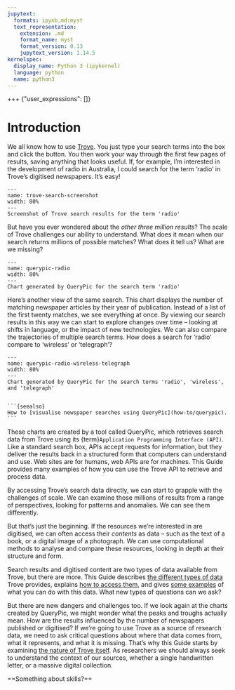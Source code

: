 ```yaml
---
jupytext:
  formats: ipynb,md:myst
  text_representation:
    extension: .md
    format_name: myst
    format_version: 0.13
    jupytext_version: 1.14.5
kernelspec:
  display_name: Python 3 (ipykernel)
  language: python
  name: python3
---
```


+++ {"user_expressions": []}

# Introduction

We all know how to use [Trove](https://trove.nla.gov.au/). You just type your search terms into the box and click the button. You then work your way through the first few pages of results, saving anything that looks useful. If, for example, I’m interested in the development of radio in Australia, I could search for the term ‘radio’ in Trove’s digitised newspapers. It’s easy! 

```{figure} ./images/trove-search-screenshot.png
---
name: trove-search-screenshot
width: 80%
---
Screenshot of Trove search results for the term 'radio'
```

But have you ever wondered about the *other three million results*? The scale of Trove challenges our ability to understand. What does it mean when our search returns millions of possible matches? What does it tell us? What are we missing?

```{figure} ./images/querypic-radio.svg
---
name: querypic-radio
width: 80%
---
Chart generated by QueryPic for the search term 'radio'
```

Here’s another view of the same search. This chart displays the number of matching newspaper articles by their year of publication. Instead of a list of the first twenty matches, we see everything at once. By viewing our search results in this way we can start to explore changes over time – looking at shifts in language, or the impact of new technologies. We can also compare the trajectories of multiple search terms. How does a search for ‘radio’ compare to ‘wireless’ or ‘telegraph’?

```{figure} ./images/querypic-radio-wireless-telegraph.svg
---
name: querypic-radio-wireless-telegraph
width: 80%
---
Chart generated by QueryPic for the search terms 'radio', 'wireless', and 'telegraph'
```

````{margin}

```{seealso}
How to [visualise newspaper searches using QueryPic](how-to/querypic).
```
````
These charts are created by a tool called QueryPic, which retrieves search data from Trove using its {term}`Application Programming Interface (API)`. Like a standard search box, APIs accept requests for information, but they deliver the results back in a structured form that computers can understand and use. Web sites are for humans, web APIs are for machines. This Guide provides many examples of how you can use the Trove API to retrieve and process data.

By accessing Trove’s search data directly, we can start to grapple with the challenges of scale. We can examine those millions of results from a range of perspectives, looking for patterns and anomalies. We can see them differently. 

But that’s just the beginning. If the resources we’re interested in are digitised, we can often access their *contents* as data – such as the text of a book, or a digital image of a photograph. We can use computational methods to analyse and compare these resources, looking in depth at their structure and form.

Search results and digitised content are two types of data available from Trove, but there are more. This Guide describes [the different types of data](types-of-data) Trove provides, explains [how to access them](accessing-data), and gives [some examples](pathways) of what you can do with this data. What new types of questions can we ask?

But there are new dangers and challenges too. If we look again at the charts created by QueryPic, we might wonder what the peaks and troughs actually mean. How are the results influenced by the number of newspapers published or digitised? If we’re going to use Trove as a source of research data, we need to ask critical questions about where that data comes from, what it represents, and what it is missing. That’s why this Guide starts by examining [the nature of Trove itself](what-is-trove). As researchers we should always seek to understand the context of our sources, whether a single handwritten letter, or a massive digital collection. 

==Something about skills?==


